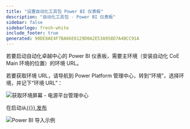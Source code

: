 ```yaml
---
title: "设置自动化工具包 Power BI 仪表板"
description: "自动化工具包 - Power BI 仪表板"
sidebar: false
sidebarlogo: fresh-white
include_footer: true
generated: 90DE8AE4F7BA66E6129D0A2E53A958D7A4BCC91A
---
```


若要启动自动化卓越中心的 Power BI 仪表板，需要主环境（安装自动化 CoE Main 环境的位置）的环境 URL。

若要获取环境 URL，请导航到 Power Platform 管理中心，转到“环境”，选择环境，并记下“环境 URL”：

![获取环境屏幕 - 电源平台管理中心](/images/get-environment.png)

在启动从[{{<product-name>}} 发布](https://github.com/microsoft/powercat-automation-kit/releases)

![Power BI 导入示例](/images/power-bi-import.png)
